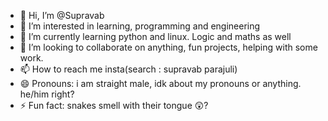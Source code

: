 - 👋 Hi, I’m @Supravab
- 👀 I’m interested in learning, programming and engineering
- 🌱 I’m currently learning python and linux. Logic and maths as well
- 💞️ I’m looking to collaborate on anything, fun projects, helping with some work.
- 📫 How to reach me insta(search : supravab parajuli)
- 😄 Pronouns: i am straight male, idk about my pronouns or anything. he/him right?
- ⚡ Fun fact: snakes smell with their tongue  😲?

<!---
Supravab/Supravab is a ✨ special ✨ repository because its `README.md` (this file) appears on your GitHub profile.
You can click the Preview link to take a look at your changes.
--->
